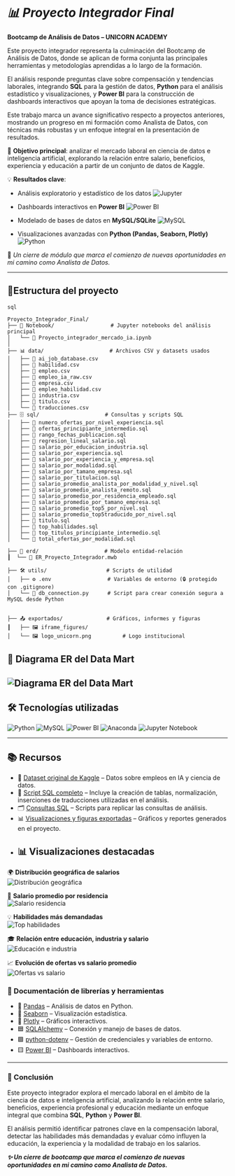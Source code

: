 # ***📊 Proyecto Integrador Final***  

**Bootcamp de Análisis de Datos – UNICORN ACADEMY**  

Este proyecto integrador representa la culminación del Bootcamp de Análisis de Datos, donde se aplican de forma conjunta las principales herramientas y metodologías aprendidas a lo largo de la formación.  

El análisis responde preguntas clave sobre compensación y tendencias laborales, integrando **SQL** para la gestión de datos, **Python** para el análisis estadístico y visualizaciones, y **Power BI** para la construcción de dashboards interactivos que apoyan la toma de decisiones estratégicas.  

Este trabajo marca un avance significativo respecto a proyectos anteriores, mostrando un progreso en mi formación como Analista de Datos, con técnicas más robustas y un enfoque integral en la presentación de resultados.  

🔎 **Objetivo principal**: analizar el mercado laboral en ciencia de datos e inteligencia artificial, explorando la relación entre salario, beneficios, experiencia y educación a partir de un conjunto de datos de Kaggle.  

💡 **Resultados clave**:  
- Análisis exploratorio y estadístico de los datos ![Jupyter](https://img.shields.io/badge/Jupyter-FA0F00?style=for-the-badge&logo=jupyter&logoColor=white)
  
- Dashboards interactivos en **Power BI** ![Power BI](https://img.shields.io/badge/Power%20BI-F2C811?style=for-the-badge&logo=powerbi&logoColor=black)
   
- Modelado de bases de datos en **MySQL/SQLite** ![MySQL](https://img.shields.io/badge/MySQL-005C84?style=for-the-badge&logo=mysql&logoColor=white)
  
- Visualizaciones avanzadas con **Python (Pandas, Seaborn, Plotly)**  ![Python](https://img.shields.io/badge/Python-3776AB?style=for-the-badge&logo=python&logoColor=white)  

🚀 *Un cierre de módulo que marca el comienzo de nuevas oportunidades en mi camino como Analista de Datos.*  

---

## **📂Estructura del proyecto**

```
sql

Proyecto_Integrador_Final/
├── 📓 Notebook/                  # Jupyter notebooks del análisis principal
│   └── 📒 Proyecto_integrador_mercado_ia.ipynb
│
├── 📊 data/                     # Archivos CSV y datasets usados
│   ├── 📄 ai_job_database.csv
│   ├── 📄 habilidad.csv
│   ├── 📄 empleo.csv
│   ├── 📄 empleo_ia_raw.csv
│   ├── 📄 empresa.csv
│   ├── 📄 empleo_habilidad.csv
│   ├── 📄 industria.csv
│   ├── 📄 titulo.csv
│   └── 📄 traducciones.csv 
├── 🗄️ sql/                     # Consultas y scripts SQL  
│   ├── 📄 numero_ofertas_por_nivel_experiencia.sql
│   ├── 📄 ofertas_principiante_intermedio.sql
│   ├── 📄 rango_fechas_publicacion.sql
│   ├── 📄 regresion_lineal_salario.sql
│   ├── 📄 salario_por_educacion_industria.sql
│   ├── 📄 salario_por_experiencia.sql
│   ├── 📄 salario_por_experiencia_y_empresa.sql
│   ├── 📄 salario_por_modalidad.sql
│   ├── 📄 salario_por_tamano_empresa.sql
│   ├── 📄 salario_por_titulacion.sql
│   ├── 📄 salario_promedio_analista_por_modalidad_y_nivel.sql
│   ├── 📄 salario_promedio_analista_remoto.sql
│   ├── 📄 salario_promedio_por_residencia_empleado.sql
│   ├── 📄 salario_promedio_por_tamano_empresa.sql
│   ├── 📄 salario_promedio_top5_por_nivel.sql
│   ├── 📄 salario_promedio_top5traducido_por_nivel.sql
│   ├── 📄 titulo.sql
│   ├── 📄 top_habilidades.sql
│   ├── 📄 top_titulos_principiante_intermedio.sql
│   └── 📄 total_ofertas_por_modalidad.sql

├── 🧩 erd/                     # Modelo entidad-relación  
┃  └── 📐 ER_Proyecto_Integrador.mwb  

├── 🛠️ utils/                   # Scripts de utilidad
│   ├── ⚙️ .env                  # Variables de entorno (🔒 protegido con .gitignore)
│   └── 🔗 db_connection.py      # Script para crear conexión segura a MySQL desde Python
  

├── 📤 exportados/              # Gráficos, informes y figuras  
┃   ├── 🖼️ iframe_figures/  
│   └── 🖼️ logo_unicorn.png          # Logo institucional  

```
## 📐 Diagrama ER del Data Mart

![Diagrama ER del Data Mart](erd/ERD_mercado_ia.png)
---

## **🛠️ Tecnologías utilizadas**  

![Python](https://img.shields.io/badge/Python-3776AB?style=for-the-badge&logo=python&logoColor=white)
![MySQL](https://img.shields.io/badge/MySQL-005C84?style=for-the-badge&logo=mysql&logoColor=white)
![Power BI](https://img.shields.io/badge/Power_BI-F2C811?style=for-the-badge&logo=powerbi&logoColor=black)
![Anaconda](https://img.shields.io/badge/Anaconda-44A833?style=for-the-badge&logo=anaconda&logoColor=white)
![Jupyter Notebook](https://img.shields.io/badge/Jupyter_Notebook-F37626?style=for-the-badge&logo=jupyter&logoColor=white)

---

## **📚 Recursos**

- 📂 [Dataset original de Kaggle](https://www.kaggle.com/datasets/bismasajjad/global-ai-job-market-and-salary-trends-2025?select=ai_job_dataset1.csv) – Datos sobre empleos en IA y ciencia de datos.  
- 💾 [Script SQL completo](sql/mercado_ia_final.sql) – Incluye la creación de tablas, normalización, inserciones de traducciones utilizadas en el análisis.
- 🗂️ [Consultas SQL](./sql/) – Scripts para replicar las consultas de análisis.  
- 📊 [Visualizaciones y figuras exportadas](./exportados/) – Gráficos y reportes generados en el proyecto.
- ## 📊 Visualizaciones destacadas

🌍 **Distribución geográfica de salarios**  
![Distribución geográfica](./exportados/5.12_distribucion_geografica.png)

🏡 **Salario promedio por residencia**  
![Salario residencia](./exportados/5.8_salario_promedio_residencia.png)

💡 **Habilidades más demandadas**  
![Top habilidades](./exportados/5.15_top_habilidades.png)

🎓 **Relación entre educación, industria y salario**  
![Educación e industria](./exportados/5.16_salario_educacion_industria.png)

📈 **Evolución de ofertas vs salario promedio**  
![Ofertas vs salario](./exportados/5.17_ofertas_vs_salario_promedio.png)



### **📖 Documentación de librerías y herramientas**
- 📘 [Pandas](https://pandas.pydata.org/docs/) – Análisis de datos en Python.  
- 📗 [Seaborn](https://seaborn.pydata.org/) – Visualización estadística.  
- 📙 [Plotly](https://plotly.com/python/) – Gráficos interactivos.  
- 🟦 [SQLAlchemy](https://docs.sqlalchemy.org/) – Conexión y manejo de bases de datos.  
- 🟩 [python-dotenv](https://saurabh-kumar.com/python-dotenv/) – Gestión de credenciales y variables de entorno.  
- 🟨 [Power BI](https://learn.microsoft.com/es-es/power-bi/) – Dashboards interactivos.

---

### **📌 Conclusión**

  Este proyecto integrador explora el mercado laboral en el ámbito de la ciencia de datos e inteligencia artificial, analizando la relación entre salario, beneficios, experiencia profesional y educación mediante un enfoque integral que combina **SQL**, **Python** y **Power BI**.

  El análisis permitió identificar patrones clave en la compensación laboral, detectar las habilidades más demandadas y evaluar cómo influyen la educación, la experiencia y la modalidad de trabajo en los salarios.

***✨ Un cierre de bootcamp que marca el comienzo de nuevas oportunidades en mi camino como Analista de Datos.***
